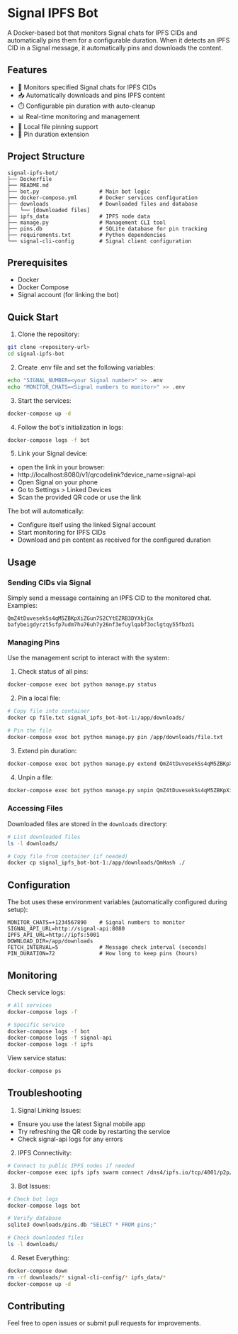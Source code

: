 # Signal IPFS Bot

A Docker-based bot that monitors Signal chats for IPFS CIDs and automatically pins them for a configurable duration. When it detects an IPFS CID in a Signal message, it automatically pins and downloads the content.

## Features

- 🤖 Monitors specified Signal chats for IPFS CIDs
- 📥 Automatically downloads and pins IPFS content
- ⏱️ Configurable pin duration with auto-cleanup
- 📊 Real-time monitoring and management
- 📁 Local file pinning support
- 🔄 Pin duration extension

## Project Structure
```
signal-ipfs-bot/
├── Dockerfile
├── README.md
├── bot.py                   # Main bot logic
├── docker-compose.yml       # Docker services configuration
├── downloads                # Downloaded files and database
│   └── [downloaded files]
├── ipfs_data                # IPFS node data
├── manage.py                # Management CLI tool
├── pins.db                  # SQLite database for pin tracking
├── requirements.txt         # Python dependencies
└── signal-cli-config        # Signal client configuration
```

## Prerequisites

- Docker
- Docker Compose
- Signal account (for linking the bot)

## Quick Start

1. Clone the repository:
```bash
git clone <repository-url>
cd signal-ipfs-bot
```

2. Create .env file and set the following variables:
```bash
echo "SIGNAL_NUMBER=<your Signal number>" >> .env
echo "MONITOR_CHATS=<Signal numbers to monitor>" >> .env
```

3. Start the services:
```bash
docker-compose up -d
```

4. Follow the bot's initialization in logs:
```bash
docker-compose logs -f bot
```

5. Link your Signal device:
- open the link in your browser:
- http://localhost:8080/v1/qrcodelink?device_name=signal-api
- Open Signal on your phone
- Go to Settings > Linked Devices
- Scan the provided QR code or use the link

The bot will automatically:
- Configure itself using the linked Signal account
- Start monitoring for IPFS CIDs
- Download and pin content as received for the configured duration

## Usage

### Sending CIDs via Signal

Simply send a message containing an IPFS CID to the monitored chat. Examples:
```
QmZ4tDuvesekSs4qM5ZBKpXiZGun7S2CYtEZRB3DYXkjGx
bafybeigdyrzt5sfp7udm7hu76uh7y26nf3efuylqabf3oclgtqy55fbzdi
```

### Managing Pins

Use the management script to interact with the system:

1. Check status of all pins:
```bash
docker-compose exec bot python manage.py status
```

2. Pin a local file:
```bash
# Copy file into container
docker cp file.txt signal_ipfs_bot-bot-1:/app/downloads/

# Pin the file
docker-compose exec bot python manage.py pin /app/downloads/file.txt
```

3. Extend pin duration:
```bash
docker-compose exec bot python manage.py extend QmZ4tDuvesekSs4qM5ZBKpXiZGun7S2CYtEZRB3DYXkjGx 24
```

4. Unpin a file:
```bash
docker-compose exec bot python manage.py unpin QmZ4tDuvesekSs4qM5ZBKpXiZGun7S2CYtEZRB3DYXkjGx
```

### Accessing Files

Downloaded files are stored in the `downloads` directory:
```bash
# List downloaded files
ls -l downloads/

# Copy file from container (if needed)
docker cp signal_ipfs_bot-bot-1:/app/downloads/QmHash ./
```

## Configuration

The bot uses these environment variables (automatically configured during setup):
```env
MONITOR_CHATS=+1234567890    # Signal numbers to monitor
SIGNAL_API_URL=http://signal-api:8080
IPFS_API_URL=http://ipfs:5001
DOWNLOAD_DIR=/app/downloads
FETCH_INTERVAL=5             # Message check interval (seconds)
PIN_DURATION=72              # How long to keep pins (hours)
```

## Monitoring

Check service logs:
```bash
# All services
docker-compose logs -f

# Specific service
docker-compose logs -f bot
docker-compose logs -f signal-api
docker-compose logs -f ipfs
```

View service status:
```bash
docker-compose ps
```

## Troubleshooting

1. Signal Linking Issues:
- Ensure you use the latest Signal mobile app
- Try refreshing the QR code by restarting the service
- Check signal-api logs for any errors

2. IPFS Connectivity:
```bash
# Connect to public IPFS nodes if needed
docker-compose exec ipfs ipfs swarm connect /dns4/ipfs.io/tcp/4001/p2p/QmSoLer265NRgSp2LA3dPaeykiS1J6DifTC88f5uVQKNAd
```

3. Bot Issues:
```bash
# Check bot logs
docker-compose logs bot

# Verify database
sqlite3 downloads/pins.db "SELECT * FROM pins;"

# Check downloaded files
ls -l downloads/
```

4. Reset Everything:
```bash
docker-compose down
rm -rf downloads/* signal-cli-config/* ipfs_data/*
docker-compose up -d
```

## Contributing

Feel free to open issues or submit pull requests for improvements.
